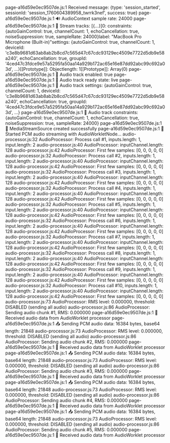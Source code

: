 
page-a16d59e0ec9507de.js:1 Received message: {type: 'session_started', sessionId: 'session_1760604389958_twrrk3nef', success: true}
page-a16d59e0ec9507de.js:1 🔊 AudioContext sample rate: 24000
page-a16d59e0ec9507de.js:1 🎤 Stream tracks: [{…}]0: constraints: {autoGainControl: true, channelCount: 1, echoCancellation: true, noiseSuppression: true, sampleRate: 24000}label: "MacBook Pro Microphone (Built-in)"settings: {autoGainControl: true, channelCount: 1, deviceId: 'c3e8b9681d63ab8ab2b8cd7c565d47c67cdc93129ec4509e7722d5db9e58a240', echoCancellation: true, groupId: '4ced47c3fdce9e57a5295fa50aa14a929b172ac65e16e87dd92abc99c692a03d', …}[[Prototype]]: Objectlength: 1[[Prototype]]: Array(0)
page-a16d59e0ec9507de.js:1 🎤 Audio track enabled: true
page-a16d59e0ec9507de.js:1 🎤 Audio track ready state: live
page-a16d59e0ec9507de.js:1 🎤 Audio track settings: {autoGainControl: true, channelCount: 1, deviceId: 'c3e8b9681d63ab8ab2b8cd7c565d47c67cdc93129ec4509e7722d5db9e58a240', echoCancellation: true, groupId: '4ced47c3fdce9e57a5295fa50aa14a929b172ac65e16e87dd92abc99c692a03d', …}
page-a16d59e0ec9507de.js:1 🎤 Audio track constraints: {autoGainControl: true, channelCount: 1, echoCancellation: true, noiseSuppression: true, sampleRate: 24000}
page-a16d59e0ec9507de.js:1 🔗 MediaStreamSource created successfully
page-a16d59e0ec9507de.js:1 🎤 Started PCM audio streaming with AudioWorkletNode...
audio-processor.js:32 AudioProcessor: Process call #1, inputs.length: 1, input.length: 2
audio-processor.js:40 AudioProcessor: inputChannel.length: 128
audio-processor.js:42 AudioProcessor: First few samples: [0, 0, 0, 0, 0]
audio-processor.js:32 AudioProcessor: Process call #2, inputs.length: 1, input.length: 2
audio-processor.js:40 AudioProcessor: inputChannel.length: 128
audio-processor.js:42 AudioProcessor: First few samples: [0, 0, 0, 0, 0]
audio-processor.js:32 AudioProcessor: Process call #3, inputs.length: 1, input.length: 2
audio-processor.js:40 AudioProcessor: inputChannel.length: 128
audio-processor.js:42 AudioProcessor: First few samples: [0, 0, 0, 0, 0]
audio-processor.js:32 AudioProcessor: Process call #4, inputs.length: 1, input.length: 2
audio-processor.js:40 AudioProcessor: inputChannel.length: 128
audio-processor.js:42 AudioProcessor: First few samples: [0, 0, 0, 0, 0]
audio-processor.js:32 AudioProcessor: Process call #5, inputs.length: 1, input.length: 2
audio-processor.js:40 AudioProcessor: inputChannel.length: 128
audio-processor.js:42 AudioProcessor: First few samples: [0, 0, 0, 0, 0]
audio-processor.js:32 AudioProcessor: Process call #6, inputs.length: 1, input.length: 2
audio-processor.js:40 AudioProcessor: inputChannel.length: 128
audio-processor.js:42 AudioProcessor: First few samples: [0, 0, 0, 0, 0]
audio-processor.js:32 AudioProcessor: Process call #7, inputs.length: 1, input.length: 2
audio-processor.js:40 AudioProcessor: inputChannel.length: 128
audio-processor.js:42 AudioProcessor: First few samples: [0, 0, 0, 0, 0]
audio-processor.js:32 AudioProcessor: Process call #8, inputs.length: 1, input.length: 2
audio-processor.js:40 AudioProcessor: inputChannel.length: 128
audio-processor.js:42 AudioProcessor: First few samples: [0, 0, 0, 0, 0]
audio-processor.js:32 AudioProcessor: Process call #9, inputs.length: 1, input.length: 2
audio-processor.js:40 AudioProcessor: inputChannel.length: 128
audio-processor.js:42 AudioProcessor: First few samples: [0, 0, 0, 0, 0]
audio-processor.js:32 AudioProcessor: Process call #10, inputs.length: 1, input.length: 2
audio-processor.js:40 AudioProcessor: inputChannel.length: 128
audio-processor.js:42 AudioProcessor: First few samples: [0, 0, 0, 0, 0]
audio-processor.js:73 AudioProcessor: RMS level: 0.000000, threshold: DISABLED (sending all audio)
audio-processor.js:86 AudioProcessor: Sending audio chunk #1, RMS: 0.000000
page-a16d59e0ec9507de.js:1 📨 Received audio data from AudioWorklet processor
page-a16d59e0ec9507de.js:1 📤 Sending PCM audio data: 16384 bytes, base64 length: 21848
audio-processor.js:73 AudioProcessor: RMS level: 0.000000, threshold: DISABLED (sending all audio)
audio-processor.js:86 AudioProcessor: Sending audio chunk #2, RMS: 0.000000
page-a16d59e0ec9507de.js:1 📨 Received audio data from AudioWorklet processor
page-a16d59e0ec9507de.js:1 📤 Sending PCM audio data: 16384 bytes, base64 length: 21848
audio-processor.js:73 AudioProcessor: RMS level: 0.000000, threshold: DISABLED (sending all audio)
audio-processor.js:86 AudioProcessor: Sending audio chunk #3, RMS: 0.000000
page-a16d59e0ec9507de.js:1 📨 Received audio data from AudioWorklet processor
page-a16d59e0ec9507de.js:1 📤 Sending PCM audio data: 16384 bytes, base64 length: 21848
audio-processor.js:73 AudioProcessor: RMS level: 0.000000, threshold: DISABLED (sending all audio)
audio-processor.js:86 AudioProcessor: Sending audio chunk #4, RMS: 0.000000
page-a16d59e0ec9507de.js:1 📨 Received audio data from AudioWorklet processor
page-a16d59e0ec9507de.js:1 📤 Sending PCM audio data: 16384 bytes, base64 length: 21848
audio-processor.js:73 AudioProcessor: RMS level: 0.000000, threshold: DISABLED (sending all audio)
audio-processor.js:86 AudioProcessor: Sending audio chunk #5, RMS: 0.000000
page-a16d59e0ec9507de.js:1 📨 Received audio data from AudioWorklet processor